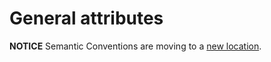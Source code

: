 # General attributes

**NOTICE** Semantic Conventions are moving to a
[new location](http://github.com/open-telemetry/semantic-conventions).
